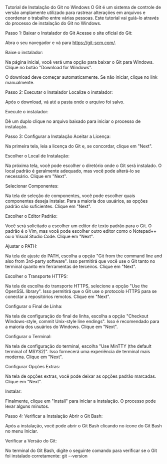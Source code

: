 Tutorial de Instalação do Git no Windows
O Git é um sistema de controle de versão amplamente utilizado para rastrear alterações em arquivos e coordenar o trabalho entre várias pessoas. Este tutorial vai guiá-lo através do processo de instalação do Git no Windows.

Passo 1: Baixar o Instalador do Git
Acesse o site oficial do Git:

Abra o seu navegador e vá para https://git-scm.com/.

Baixe o instalador:

Na página inicial, você verá uma opção para baixar o Git para Windows. Clique no botão "Download for Windows".

O download deve começar automaticamente. Se não iniciar, clique no link manualmente.

Passo 2: Executar o Instalador
Localize o instalador:

Após o download, vá até a pasta onde o arquivo foi salvo.

Execute o instalador:

Dê um duplo clique no arquivo baixado para iniciar o processo de instalação.

Passo 3: Configurar a Instalação
Aceitar a Licença:

Na primeira tela, leia a licença do Git e, se concordar, clique em "Next".

Escolher o Local de Instalação:

Na próxima tela, você pode escolher o diretório onde o Git será instalado. O local padrão é geralmente adequado, mas você pode alterá-lo se necessário. Clique em "Next".

Selecionar Componentes:

Na tela de seleção de componentes, você pode escolher quais componentes deseja instalar. Para a maioria dos usuários, as opções padrão são suficientes. Clique em "Next".

Escolher o Editor Padrão:

Você será solicitado a escolher um editor de texto padrão para o Git. O padrão é o Vim, mas você pode escolher outro editor como o Notepad++ ou o Visual Studio Code. Clique em "Next".

Ajustar o PATH:

Na tela de ajuste do PATH, escolha a opção "Git from the command line and also from 3rd-party software". Isso permitirá que você use o Git tanto no terminal quanto em ferramentas de terceiros. Clique em "Next".

Escolher o Transporte HTTPS:

Na tela de escolha do transporte HTTPS, selecione a opção "Use the OpenSSL library". Isso permitirá que o Git use o protocolo HTTPS para se conectar a repositórios remotos. Clique em "Next".

Configurar o Final de Linha:

Na tela de configuração do final de linha, escolha a opção "Checkout Windows-style, commit Unix-style line endings". Isso é recomendado para a maioria dos usuários do Windows. Clique em "Next".

Configurar o Terminal:

Na tela de configuração do terminal, escolha "Use MinTTY (the default terminal of MSYS2)". Isso fornecerá uma experiência de terminal mais moderna. Clique em "Next".

Configurar Opções Extras:

Na tela de opções extras, você pode deixar as opções padrão marcadas. Clique em "Next".

Instalar:

Finalmente, clique em "Install" para iniciar a instalação. O processo pode levar alguns minutos.

Passo 4: Verificar a Instalação
Abrir o Git Bash:

Após a instalação, você pode abrir o Git Bash clicando no ícone do Git Bash no menu Iniciar.

Verificar a Versão do Git:

No terminal do Git Bash, digite o seguinte comando para verificar se o Git foi instalado corretamente: git --version
